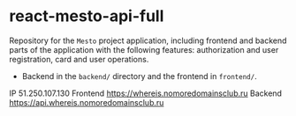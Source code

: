 # react-mesto-api-full
Repository for the `Mesto` project application, including frontend and backend parts of the application with the following features: authorization and user registration, card and user operations. 
- Backend in the `backend/` directory and the frontend in `frontend/`. 
  
IP  51.250.107.130
Frontend  https://whereis.nomoredomainsclub.ru
Backend  https://api.whereis.nomoredomainsclub.ru
